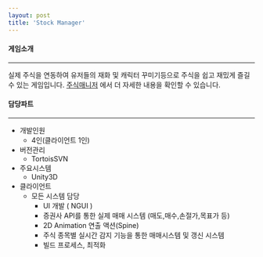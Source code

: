 ```yaml
---
layout: post
title: 'Stock Manager'
---
```


#### 게임소개

----------------------------

실제 주식을 연동하여 유저들의 재화 및 캐릭터 꾸미기등으로 주식을 쉽고 재밌게 즐길 수 있는 게임입니다.
<a href = "https://www.gachi.net/jManager/sm_sub.php?mm=sub_m" target="_black">주식매니저</a> 에서 더 자세한 내용을 확인할 수 있습니다.
#### 담당파트

----------------------------


* 개발인원
  * 4인(클라이언트 1인)
* 버전관리
  * TortoisSVN  
* 주요시스템
  * Unity3D 
* 클라이언트
  * 모든 시스템 담당
    * UI 개발 ( NGUI ) 
    * 증권사 API를 통한 실제 매매 시스템 (매도,매수,손절가,목표가 등)
    * 2D Animation 연출 액션(Spine)
    * 주식 종목별 실시간 감지 기능을 통한 매매시스템 및 갱신 시스템 
    * 빌드 프로세스, 최적화



